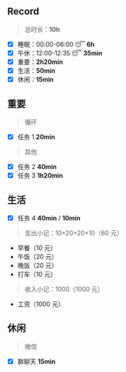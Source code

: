 ## Record

> 总时长：**10h**

- [x] 睡眠：00:00-06:00 😴 **6h**
- [x] 午休：12:00-12:35 😴 **35min**
- [x] 重要：**2h20min**
- [x] 生活：**50min**
- [x] 休闲：**15min**

## 重要

> 循环

- [x] 任务 1 **20min**

> 其他

- [x] 任务 2 **40min**
- [x] 任务 3 **1h20min**

## 生活

- [x] 任务 4 **40min** / **10min**

> 支出小记：10+20+20+10（60 元）

- 早餐（10 元）
- 午饭（20 元）
- 晚饭（20 元）
- 打车（10 元）

> 收入小记：1000（1000 元）

- 工资（1000 元）

## 休闲

> 微信

- [x] 群聊天 **15min**
